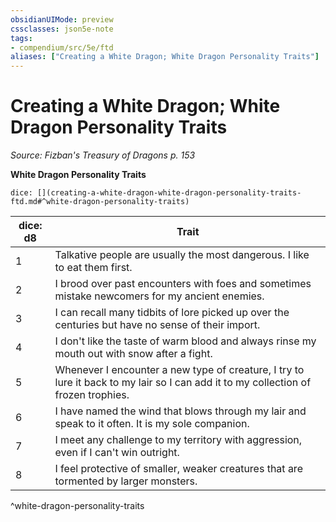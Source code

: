 ```yaml
---
obsidianUIMode: preview
cssclasses: json5e-note
tags:
- compendium/src/5e/ftd
aliases: ["Creating a White Dragon; White Dragon Personality Traits"]
---
```

# Creating a White Dragon; White Dragon Personality Traits
*Source: Fizban's Treasury of Dragons p. 153* 

**White Dragon Personality Traits**

`dice: [](creating-a-white-dragon-white-dragon-personality-traits-ftd.md#^white-dragon-personality-traits)`

| dice: d8 | Trait |
|----------|-------|
| 1 | Talkative people are usually the most dangerous. I like to eat them first. |
| 2 | I brood over past encounters with foes and sometimes mistake newcomers for my ancient enemies. |
| 3 | I can recall many tidbits of lore picked up over the centuries but have no sense of their import. |
| 4 | I don't like the taste of warm blood and always rinse my mouth out with snow after a fight. |
| 5 | Whenever I encounter a new type of creature, I try to lure it back to my lair so I can add it to my collection of frozen trophies. |
| 6 | I have named the wind that blows through my lair and speak to it often. It is my sole companion. |
| 7 | I meet any challenge to my territory with aggression, even if I can't win outright. |
| 8 | I feel protective of smaller, weaker creatures that are tormented by larger monsters. |
^white-dragon-personality-traits